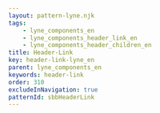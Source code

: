 ```yaml
---
layout: pattern-lyne.njk
tags: 
    - lyne_components_en
    - lyne_components_header_link_en
    - lyne_components_header_children_en
title: Header-Link
key: header-link-lyne_en
parent: lyne_components_en
keywords: header-link
order: 310
excludeInNavigation: true
patternId: sbbHeaderLink
---
```

